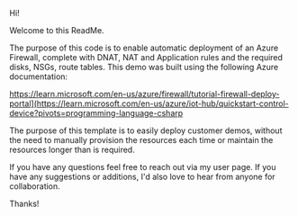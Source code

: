 Hi!

Welcome to this ReadMe.

The purpose of this code is to enable automatic deployment of an Azure Firewall, complete with DNAT, NAT and Application rules and the required disks, NSGs, route tables. This demo was built using the following Azure documentation:

https://learn.microsoft.com/en-us/azure/firewall/tutorial-firewall-deploy-portal](https://learn.microsoft.com/en-us/azure/iot-hub/quickstart-control-device?pivots=programming-language-csharp

The purpose of this template is to easily deploy customer demos, without the need to manually provision the resources each time or maintain the resources longer than is required.

If you have any questions feel free to reach out via my user page. If you have any suggestions or additions, I'd also love to hear from anyone for collaboration.

Thanks!
